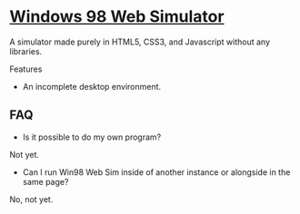 # [Windows 98 Web Simulator](https://guitarxhero.github.io/win98websim/win98.html)

A simulator made purely in HTML5, CSS3, and Javascript without any libraries.

Features
- An incomplete desktop environment.

## FAQ
- Is it possible to do my own program?

Not yet.

- Can I run Win98 Web Sim inside of another instance or alongside in the same page?

No, not yet.